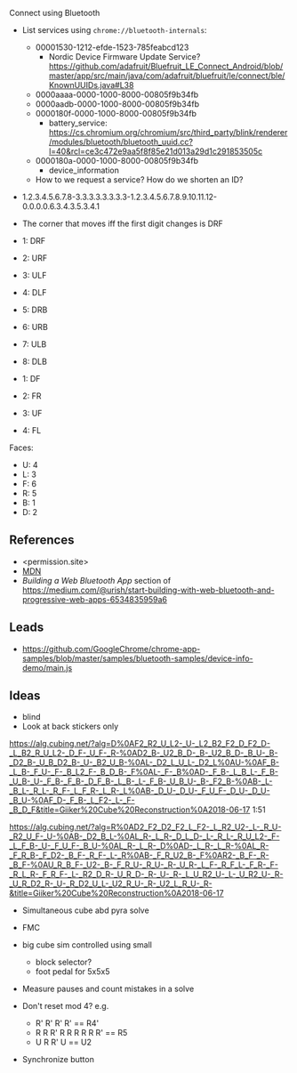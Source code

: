 Connect using Bluetooth
- List services using `chrome://bluetooth-internals`:
  - 00001530-1212-efde-1523-785feabcd123
    - Nordic Device Firmware Update Service? https://github.com/adafruit/Bluefruit_LE_Connect_Android/blob/master/app/src/main/java/com/adafruit/bluefruit/le/connect/ble/KnownUUIDs.java#L38
  - 0000aaaa-0000-1000-8000-00805f9b34fb
  - 0000aadb-0000-1000-8000-00805f9b34fb
  - 0000180f-0000-1000-8000-00805f9b34fb
    - battery_service: https://cs.chromium.org/chromium/src/third_party/blink/renderer/modules/bluetooth/bluetooth_uuid.cc?l=40&rcl=ce3c472e9aa5f8f85e21d013a29d1c291853505c
  - 0000180a-0000-1000-8000-00805f9b34fb
    - device_information
  - How to we request a service? How do we shorten an ID?

- 1.2.3.4.5.6.7.8-3.3.3.3.3.3.3.3-1.2.3.4.5.6.7.8.9.10.11.12-0.0.0.0.6.3.4.3.5.3.4.1

- The corner that moves iff the first digit changes is DRF
- 1: DRF
- 2: URF
- 3: ULF
- 4: DLF
- 5: DRB
- 6: URB
- 7: ULB
- 8: DLB

- 1: DF
- 2: FR
- 3: UF
- 4: FL

Faces:
- U: 4
- L: 3
- F: 6
- R: 5
- B: 1
- D: 2

## References

- <permission.site>
- [MDN](https://developer.mozilla.org/en-US/docs/Web/API/Web_Bluetooth_API)
- *Building a Web Bluetooth App* section of <https://medium.com/@urish/start-building-with-web-bluetooth-and-progressive-web-apps-6534835959a6>

## Leads
- https://github.com/GoogleChrome/chrome-app-samples/blob/master/samples/bluetooth-samples/device-info-demo/main.js

## Ideas

- blind
- Look at back stickers only

https://alg.cubing.net/?alg=D%0AF2_R2_U_L2-_U-_L2_B2_F2_D_F2_D-_L_B2_R_U_L2-_D_F-_U_F-_R-%0AD2_B-_U2_B_D-_B-_U2_B_D-_B_U-_B-_D2_B-_U_B_D2_B-_U-_B2_U_B-%0AL-_D2_L_U_L-_D2_L%0AU-%0AF_B-_L_B-_F_U-_F-_B_L2_F-_B_D_B-_F%0AL-_F-_B%0AD-_F_B-_L_B_L-_F_B-_U_B-_U-_F_B-_F_B-_D_F_B-_L_B-_L-_F_B-_U_B_U-_B-_F2_B-%0AB-_L-_B_L-_R_L-_R_F-_L_F_R-_L_R-_L%0AB-_D_U-_D_U-_F_U_F-_D_U-_D_U-_B_U-%0AF_D-_F_B-_L_F2-_L-_F-_B_D_F&title=Giiker%20Cube%20Reconstruction%0A2018-06-17
1:51

https://alg.cubing.net/?alg=R%0AD2_F2_D2_F2_L_F2-_L_R2_U2-_L-_R_U-_R2_U_F-_U-%0AB-_D2_B_L-%0AL_R-_L_R-_D_L_D-_L-_R_L-_R_U_L2-_F-_L_F_B-_U-_F_U_F-_B_U-%0AL_R-_L_R-_D%0AD-_L_R-_L_R-%0AL_R-_F_R_B-_F_D2-_B_F-_R_F-_L-_R%0AB-_F_R_U2_B-_F%0AR2-_B_F-_R-_B_F-%0AU_R_B_F-_U2-_B-_F_R_U-_R_U-_R-_U_R-_L_F-_R_F_L-_F_R-_F-_R_L_R-_F_R_F-_L-_R2_D_R-_U_R_D-_R-_U-_R-_L_U_R2_U-_L-_U_R2_U-_R-_U_R_D2_R-_U-_R_D2_U_L-_U2_R_U-_R-_U2_L_R_U-_R-&title=Giiker%20Cube%20Reconstruction%0A2018-06-17
- Simultaneous cube abd pyra solve
- FMC
- big cube sim controlled using small
  - block selector?
  - foot pedal for 5x5x5
- Measure pauses and count mistakes in a solve
- Don't reset mod 4? e.g.
  - R' R' R' R' == R4'
  - R R R' R R R R R R' == R5
  - U R R' U == U2

- Synchronize button
